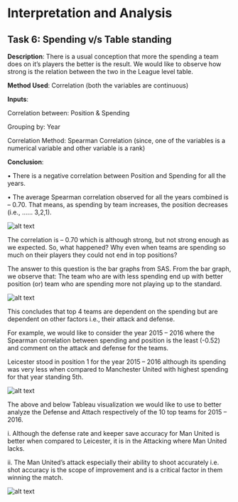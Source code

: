 # Interpretation and Analysis

## Task 6: Spending v/s Table standing    

**Description**: There is a usual conception that more the spending a team does on it’s players the better is the result. We would like to observe how strong is the relation between the two in the League level table. 

**Method Used**: Correlation (both the variables are continuous) 

**Inputs**: 

 Correlation between:   Position & Spending
  
 Grouping by:           Year 
 
 Correlation Method:    Spearman Correlation (since, one of the variables is a numerical variable and other variable is a rank)

**Conclusion**:

•	There is a negative correlation between Position and Spending for all the years.

•	The average Spearman correlation observed for all the years combined is – 0.70. That means, as spending by team increases, the position decreases (i.e., …... 3,2,1).

![alt text](https://github.com/mullapudirajaprashanth/Statistical-Analysis-EPL-data/blob/master/Output%20Images/Task6-Img1.png)

The correlation is – 0.70 which is although strong, but not strong enough as we expected. So, what happened? Why even when teams are spending so much on their players they could not end in top positions? 

The answer to this question is the bar graphs from SAS. From the bar graph, we observe that: The team who are with less spending end up with better position (or) team who are spending more not playing up to the standard. 

![alt text](https://github.com/mullapudirajaprashanth/Statistical-Analysis-EPL-data/blob/master/Output%20Images/Task6-Img2.png)

This concludes that top 4 teams are dependent on the spending but are dependent on other factors i.e., their attack and defense. 

For example, we would like to consider the year 2015 – 2016 where the Spearman correlation between spending and position is the least (-0.52) and comment on the attack and defense for the teams. 

Leicester stood in position 1 for the year 2015 – 2016 although its spending was very less when compared to Manchester United with highest spending for that year standing 5th. 

![alt text](https://github.com/mullapudirajaprashanth/Statistical-Analysis-EPL-data/blob/master/Output%20Images/Task6-Img3.png)

The above and below Tableau visualization we would like to use to better analyze the Defense and Attach respectively of the 10 top teams for 2015 – 2016. 
  
  i.	Although the defense rate and keeper save accuracy for Man United is better when compared to Leicester, it is in the Attacking where Man United lacks. 

  ii.	The Man United’s attack especially their ability to shoot accurately i.e. shot accuracy is the scope of improvement and is a critical factor in them winning the match. 

![alt text](https://github.com/mullapudirajaprashanth/Statistical-Analysis-EPL-data/blob/master/Output%20Images/Task6-Img4.png)

